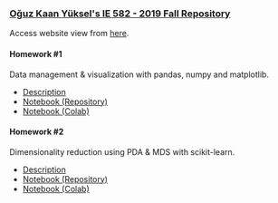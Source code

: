 ### [Oğuz Kaan Yüksel's IE 582 - 2019 Fall Repository](https://github.com/BU-IE-582/fall19-okyksl)

Access website view from [here](https://bu-ie-582.github.io/fall19-okyksl/).

#### Homework #1

Data management & visualization with pandas, numpy and matplotlib.

* [Description](IE_582_Homework_1.pdf)
* [Notebook (Repository)](https://github.com/BU-IE-582/fall19-okyksl/blob/master/IE_582_Homework_1.ipynb)
* [Notebook (Colab)](https://colab.research.google.com/drive/1GFdL4rPpQf0ENBqWJTEAwxvi_SpaNAKl)


#### Homework #2

Dimensionality reduction using PDA & MDS with scikit-learn.

* [Description](IE_582_Homework_2.pdf)
* [Notebook (Repository)](https://github.com/BU-IE-582/fall19-okyksl/blob/master/IE_582_Homework_2.ipynb)
* [Notebook (Colab)](https://colab.research.google.com/drive/16lD4KcqgsuZqNTmBzwe5VKarumEI90d_)
